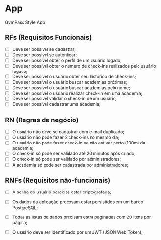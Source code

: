 # App

GymPass Style App

## RFs (Requisitos Funcionais) 

- [ ] Deve ser possível se cadastrar;
- [ ] Deve ser possivel se autenticar;
- [ ] Deve ser possível obter o perfil de um usuário logado;
- [ ] Deve ser possível obter o número de check-ins realizados pelo usuário logado;
- [ ] Deve ser possível o usuário obter seu histórico de check-ins;
- [ ] Deve ser possível o usuário buscar academias próximas;
- [ ] Deve ser possível o usuário buscar academias pelo nome;
- [ ] Deve ser possível o usuário realizar check-in em uma academia;
- [ ] Deve ser possível validar o check-in de um usuário;
- [ ] Deve ser possível cadastrar uma academia;

## RN (Regras de negócio) 

- [ ] O usuário não deve se cadastrar com e-mail duplicado;
- [ ] O usuário não pode fazer 2 check-ins no mesmo dia;
- [ ] O usuário não pode fazer check-in se não estiver perto (100m) da academia;
- [ ] O check-in só pode ser validado até 20 minutos após criado;
- [ ] O check-in só pode ser validado por administradores;
- [ ] A academia só pode ser cadastrada por administradores;

## RNFs (Requisitos não-funcionais) 

- [ ] A senha do usuário perecisa estar criptografada;
- [ ] Os dados da aplicação precosam estar persistidos em um banco PostgreSQL;
- [ ] Todas as listas de dados precisam estra paginadas com 20 itens por página;
- [ ] O usuário deve ser identificado por um JWT (JSON Web Token);

